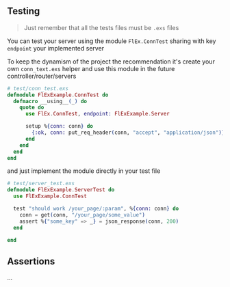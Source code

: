 ## Testing

> Just remember that all the tests files must be `.exs` files

You can test your server using the module `FlEx.ConnTest` sharing with key `endpoint` your implemented server

To keep the dynamism of the project the recommendation it's create your own `conn_text.exs` helper and use this module
in the future controller/router/servers

```elixir
# test/conn_test.exs
defmodule FlExExample.ConnTest do
  defmacro __using__(_) do
    quote do
      use FlEx.ConnTest, endpoint: FlExExample.Server

      setup %{conn: conn} do
        {:ok, conn: put_req_header(conn, "accept", "application/json")}
      end
    end
  end
end
```

and just implement the module directly in your test file

```elixir
# test/server_test.exs
defmodule FlExExample.ServerTest do
  use FlExExample.ConnTest

  test "should work /your_page/:param", %{conn: conn} do
    conn = get(conn, "/your_page/some_value")
    assert %{"some_key" => _} = json_response(conn, 200)
  end

end
```

## Assertions

...
